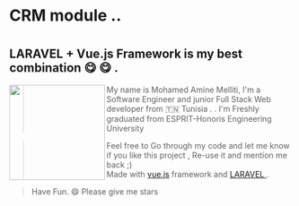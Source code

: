 

# CRM module ..
# 
## LARAVEL + Vue.js Framework is my best combination 😋 😋  . 

<img align="left" height="170" src="einv.gif"/>




> My name is Mohamed Amine Melliti, I'm a Software Engineer and junior Full Stack Web developer from  🇹🇳  Tunisia .  . I'm Freshly graduated from ESPRIT-Honoris Engineering University

>Feel free to Go through my code and let me know if you like this project , Re-use it and mention me back ;)  
>Made with [vue.js](https://vuejs.org) framework and [LARAVEL ](https://laravel.com/).

>Have Fun. 😄
Please give me stars


```

